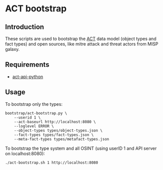# ACT bootstrap

## Introduction

These scripts are used to bootstrap the [ACT](https://github.com/mnemonic-no/act-platform) data model (object types and fact types) and open sources, like mitre attack and threat actors from MISP galaxy.

## Requirements

* [act-api-python](https://github.com/mnemonic-no/act-api-python)

## Usage

To bootstrap only the types:

```
bootstrap/act-bootstrap.py \
    --userid 1 \
    --act-baseurl http://localhost:8080 \
    --loglevel ERROR \
    --object-types types/object-types.json \
    --fact-types types/fact-types.json \
    --meta-fact-types types/metafact-types.json
```

To bootstrap the type system and all OSINT (using userID 1 and API server on localhost:8080):

```
./act-bootstrap.sh 1 http://localhost:8080
```
